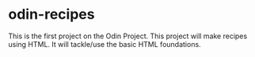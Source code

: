 # odin-recipes
This is the first project on the Odin Project.
This project will make recipes using HTML.
It will tackle/use the basic HTML foundations.
